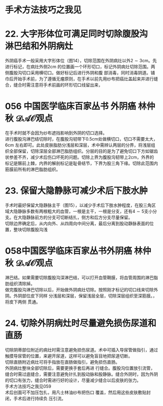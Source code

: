 # 手术方法技巧之我见  
# 22.  大字形体位可满足同时切除腹股沟 淋巴结和外阴病灶  
外阴癌手术一般采用大字形体位（图14），切除范围在外阴病灶以外$2\sim3\mathrm{cm}$。先进行标记，在病灶外侧2cm 的位置画一个环形切口，标记外阴病灶切除范围。两侧腹股沟切口采用横切口。做好标记后进行外阴和腹 部消毒，同时消毒阴道。铺巾后开始手术前，为了遵循无瘤原则，在手术以前先用纱布把癌灶盖起来并进行缝合，缝合时需注意将手术前画的环形切口线留出来，  
# 056 中国医学临床百家丛书 外阴癌  林仲秋  $\mathcal{D A O}$观点  
在手术时就不会因为纱布遮挡影响到外阴的切口选择。  
进行腹股沟淋巴结切除时，在腹股沟韧带下$0.5\mathrm{cm}$处做横切口，切口不需要太大，6cm 左右即可。此处皮肤脂肪分浅层和深层，术中需辨认两层的分界，将浅层组织全部保留，切除深层全部淋巴脂肪组织。分层的目的是为了避免切口下方如锯齿状参差不齐，减少术后伤口坏死的问题。切除上界为腹股沟韧带上$2\mathrm{cm}$，外界的标记是髂前上棘，内界的解剖标记是耻骨结节，下界为股三角下缘。切除此范围内筋膜前所有的淋巴脂肪组织。  
# 23.  保留大隐静脉可减少术后下肢水肿  
手术时最好保留大隐静脉主干（图15），以减少手术后下肢水肿程度，在股三角区域大隐静脉多数有两根粗大的血管，一根是主干，一根是分支，还有$4\sim5$支小分支。在大隐静脉前方的分支可切断结扎，侧方和后方分支尽量保留。  
切除边界确定后，从内向外、从四周向中间分离，最后分离到股动静脉表面的位置，整块切除腹股沟浅  
# 058中国医学临床百家丛书外阴癌  林仲秋  $\mathcal{D A O}$观点  
淋巴结。如果需要切除腹股沟深淋巴结，可以打开血管鞘膜，将血管周围的淋巴脂肪组织清除掉。  
做完腹股沟淋巴切除以后，开始做外阴病灶切除。按照刚才标记的切口线来切除外阴。外阴部位皮下同样 分浅层和深层，保留浅层全层，切除深层组织至深筋膜。，将皮下两侧 贯通。  
# 24. 切除外阴病灶时尽量避免损伤尿道和直肠  
切除阴蒂部位附近的病灶时需注意避免损伤尿道。术中可插入导尿管做指引，通过触摸导尿管的位置，来避开尿道，这样可以避免盲目地把尿道切断。  
切除直肠附近病灶可将手指放在直肠做指引，避免损伤直肠。  
外阴病灶整块全部切除后，需要更换手套后再进 行缝合。腹股沟位置放引流管，缝合时需过底缝合，需要注意避免针扎到股动脉和股静脉。缝合外阴时，因为外阴的切口有张力，缝合时需进行好的设计，尽量减少缝合以后皮肤的张力。  
手术方法技巧之我见059  
术后创面可不加压包扎，用凡士林油纱布把伤口 覆盖，然后用这些皮肤敷贴封闭，手术后进行持续负 压引流。  